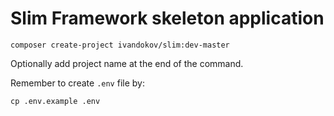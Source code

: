 # Slim Framework skeleton application

```
composer create-project ivandokov/slim:dev-master
```
Optionally add project name at the end of the command.  

Remember to create `.env` file by:
```
cp .env.example .env
```